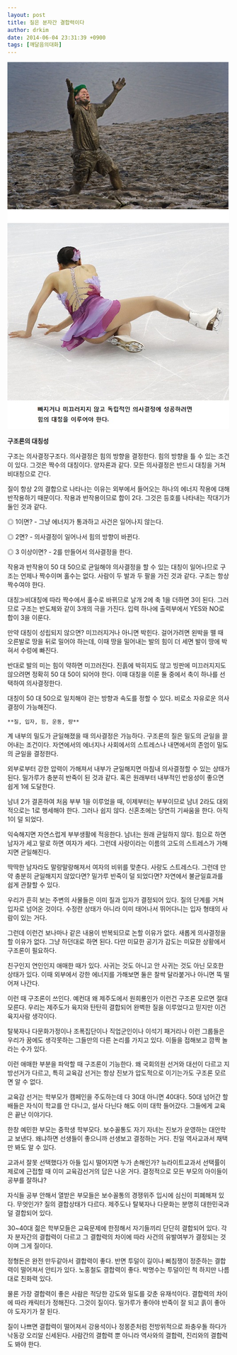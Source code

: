 ```yaml
---
layout: post
title: 질은 분자간 결합력이다
author: drkim
date: 2014-06-04 23:31:39 +0900
tags: [깨달음의대화]
---
```

![](/files/attach/images/198/715/483/80.jpg)

  


  


**구조론의 대칭성**

  


구조는 의사결정구조다. 의사결정은 힘의 방향을 결정한다. 힘의 방향을 틀 수 있는 조건이 있다. 그것은 짝수의 대칭이다. 양자론과 같다. 모든 의사결정은 반드시 대칭을 거쳐 비대칭으로 간다. 

  


질이 항상 2의 결합으로 나타나는 이유는 외부에서 들어오는 하나의 에너지 작용에 대해 반작용하기 때문이다. 작용과 반작용이므로 합이 2다. 그것은 등호를 나타내는 작대기가 둘인 것과 같다. 

  


◎ 1이면? - 그냥 에너지가 통과하고 사건은 일어나지 않는다.   
      
◎ 2면? - 의사결정이 일어나서 힘의 방향이 바뀐다.   
      
◎ 3 이상이면? - 2를 만들어서 의사결정을 한다. 

  


작용과 반작용이 50 대 50으로 균일해야 의사결정을 할 수 있는 대칭이 일어나므로 구조는 언제나 짝수이며 홀수는 없다. 사람이 두 발과 두 팔을 가진 것과 같다. 구조는 항상 짝수여야 한다.

  


대칭≫비대칭에 따라 짝수에서 홀수로 바뀌므로 날개 2에 축 1을 더하면 3이 된다. 그러므로 구조는 반도체와 같이 3개의 극을 가진다. 입력 하나에 출력부에서 YES와 NO로 합이 3을 이룬다.

  


만약 대칭이 성립되지 않으면? 미끄러지거나 아니면 박힌다. 걸어가려면 왼박을 뗄 때 오른발로 땅을 뒤로 밀어야 하는데, 이때 땅을 밀어내는 발의 힘이 더 세면 발이 땅에 박혀서 수렁에 빠진다.

  


반대로 발의 미는 힘이 약하면 미끄러진다. 진흙에 박히지도 않고 빙판에 미끄러지지도 않으려면 정확히 50 대 50이 되어야 한다. 이때 대칭을 이룬 둘 중에서 축이 하나를 선택하여 의사결정한다. 

  


대칭이 50 대 50으로 일치해야 걷는 방향과 속도를 정할 수 있다. 비로소 자유로운 의사결정이 가능해진다. 

  


  


 


    **질, 입자, 힘, 운동, 량**

  


계 내부의 밀도가 균일해졌을 때 의사결정은 가능하다. 구조론의 질은 밀도의 균일을 끌어내는 조건이다. 자연에서의 에너지나 사회에서의 스트레스나 내면에서의 존엄이 밀도의 균일을 결정한다. 

  


외부로부터 강한 압력이 가해져서 내부가 균일해지면 마침내 의사결정할 수 있는 상태가 된다. 밀가루가 충분히 반죽이 된 것과 같다. 혹은 원래부터 내부적인 반응성이 좋으면 쉽게 1에 도달한다. 

  


남녀 2가 결혼하여 처음 부부 1을 이루었을 때, 이제부터는 부부이므로 남녀 2라도 대외적으로는 1로 행세해야 한다. 그러나 쉽지 않다. 신혼초에는 당연히 기싸움을 한다. 아직 1이 덜 되었다. 

  


익숙해지면 자연스럽게 부부생활에 적응한다. 남녀는 원래 균일하지 않다. 힘으로 하면 남자가 세고 말로 하면 여자가 세다. 그런데 사랑이라는 이름의 고도의 스트레스가 가해지면 균일해진다. 

  


딱딱한 남자라도 말랑말랑해져서 여자의 비위를 맞춘다. 사랑도 스트레스다. 그런데 만약 충분히 균일해지지 않았다면? 밀가루 반죽이 덜 되었다면? 자연에서 불균일효과를 쉽게 관찰할 수 있다. 

  


우리가 흔히 보는 주변의 사물들은 이미 질과 입자가 결정되어 있다. 질의 단계를 거쳐 입자로 넘어온 것이다. 수정란 상태가 아니라 이미 태어나서 뛰어다니는 입자 형태의 사람이 있는 거다.

  


그런데 이런건 보나마나 같은 내용이 반복되므로 논할 이유가 없다. 새롭게 의사결정을 할 이유가 없다. 그냥 하던대로 하면 된다. 다만 미묘한 공기가 감도는 미묘한 상황에서 구조론이 필요하다.

  


친구인지 연인인지 애매한 때가 있다. 사귀는 것도 아니고 안 사귀는 것도 아닌 모호한 상태가 있다. 이때 외부에서 강한 에너지를 가해보면 둘은 찰싹 달라붙거나 아니면 뚝 떨어져 나간다. 

  


이런 때 구조론이 쓰인다. 예컨대 왜 제주도에서 원희룡인가 이런건 구조론 모르면 절대 모른다. 우리는 제주도가 육지와 탄탄히 결합되어 완벽한 질을 이루었다고 믿지만 이건 육지사람 생각이다.

  


탈북자나 다문화가정이나 조폭집단이나 직업군인이나 이석기 패거리나 이런 그룹들은 우리가 꿈에도 생각못하는 그들만의 다른 논리를 가지고 있다. 이들을 접해보고 깜짝 놀라는 수가 있다. 

  


이런 애매한 부분을 파악할 때 구조론이 기능한다. 왜 국회의원 선거와 대선이 다르고 지방선거가 다르고, 특히 교육감 선거는 항상 진보가 압도적으로 이기는가도 구조론 모르면 알 수 없다. 

  


교육감 선거는 학부모가 캠페인을 주도하는데 다 30대 아니면 40대다. 50대 넘어간 할배들은 자식이 학교를 안 다니고, 설사 다닌다 해도 이미 대학 들어갔다. 그들에게 교육은 끝난 이야기다.

  


한창 예민한 부모는 중학생 학부모다. 보수꼴통도 자기 자녀는 진보가 운영하는 대안학교 보낸다. 왜냐하면 선생들이 좋으니까 선생보고 결정하는 거다. 친일 역사교과서 채택만 봐도 알 수 있다.

  


교과서 잘못 선택했다가 아들 입시 떨어지면 누가 손해인가? 뉴라이트교과서 선택률이 제로에 근접할 때 이미 교육감선거의 답은 나온 거다. 결정적으로 모든 부모의 아이들이 공부를 잘하냐?

  


자식들 공부 안해서 열받은 부모들은 보수꼴통의 경쟁위주 입시에 심신이 피폐해져 있다. 무엇인가? 질의 결합상태가 다르다. 제주도나 탈북자나 다문화는 분명히 대한민국과 덜 결합되어 있다.

  


30~40대 젊은 학부모들은 교육문제에 한정해서 자기들끼리 단단히 결합되어 있다. 각자 분자간의 결합력이 다르고 그 결합력의 차이에 따라 사건의 유발여부가 결정되는 것이며 그게 질이다. 

  


정형돈은 완전 만두같아서 결합력이 좋다. 반면 투덜이 길이나 삐침쟁이 정준하는 결합력이 떨어져서 안티가 있다. 노홍철도 결합력이 좋다. 박명수는 투덜이인 척 하지만 나름대로 친화력 있다.

  


물론 가장 결합력이 좋은 사람은 적당한 강도와 밀도를 갖춘 유재석이다. 결합력의 차이에 따라 캐릭터가 정해진다. 그것이 질이다. 밀가루가 좋아야 반죽이 잘 되고 흙이 좋아야 도자기가 잘 된다.

  


질이 나쁘면 결합력이 떨어져서 강용석이나 정몽준처럼 전방위적으로 좌충우돌 하다가 낙동강 오리알 신세된다. 사람간의 결합력 뿐 아니라 역사와의 결합력, 진리와의 결합력도 봐야 한다.